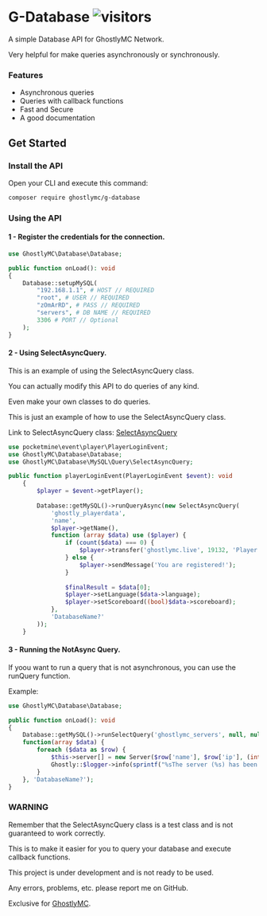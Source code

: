 # G-Database ![visitors](https://visitor-badge.glitch.me/badge?page_id=DatabaseAPI)

A simple Database API for GhostlyMC Network.

Very helpful for make queries asynchronously or synchronously.

### Features

- Asynchronous queries
- Queries with callback functions
- Fast and Secure
- A good documentation

## Get Started

### Install the API

Open your CLI and execute this command:

```bash
composer require ghostlymc/g-database
```

### Using the API

#### 1 - Register the credentials for the connection.

```php
use GhostlyMC\Database\Database;

public function onLoad(): void
{
    Database::setupMySQL(
        "192.168.1.1", # HOST // REQUIRED
        "root", # USER // REQUIRED
        "zOmArRD", # PASS // REQUIRED
        "servers", # DB NAME // REQUIRED
        3306 # PORT // Optional
    );
}
```

#### 2 - Using SelectAsyncQuery.

This is an example of using the SelectAsyncQuery class.

You can actually modify this API to do queries of any kind.

Even make your own classes to do queries.

This is just an example of how to use the SelectAsyncQuery class.

Link to SelectAsyncQuery
class: [SelectAsyncQuery](https://github.com/GhostlyMC/G-Database/blob/master/src/MySQL/Query/SelectAsyncQuery.php)

```php
use pocketmine\event\player\PlayerLoginEvent;
use GhostlyMC\Database\Database;
use GhostlyMC\Database\MySQL\Query\SelectAsyncQuery;

public function playerLoginEvent(PlayerLoginEvent $event): void
    {
        $player = $event->getPlayer();
        
        Database::getMySQL()->runQueryAsync(new SelectAsyncQuery(
            'ghostly_playerdata',
            'name',
            $player->getName(),
            function (array $data) use ($player) {
                if (count($data) === 0) {
                    $player->transfer('ghostlymc.live', 19132, 'Player is not registered!');
                } else {
                    $player->sendMessage('You are registered!');
                }
                
                $finalResult = $data[0];
                $player->setLanguage($data->language);
                $player->setScoreboard((bool)$data->scoreboard);
            },
            'DatabaseName?'
        ));
    }
```

#### 3 - Running the NotAsync Query.

If yoou want to run a query that is not asynchronous, you can use the runQuery function.

Example:

```php
use GhostlyMC\Database\Database;

public function onLoad(): void
{
    Database::getMySQL()->runSelectQuery('ghostlymc_servers', null, null,
    function(array $data) {
        foreach ($data as $row) {
            $this->server[] = new Server($row['name'], $row['ip'], (int)$row['port']);
            Ghostly::$logger->info(sprintf("%sThe server (%s) has been loaded from the database!", PREFIX, $server->getName()));
        }
    }, 'DatabaseName?');
}
```

### WARNING

Remember that the SelectAsyncQuery class is a test class and is not guaranteed to work correctly.

This is to make it easier for you to query your database and execute callback functions.

This project is under development and is not ready to be used.

Any errors, problems, etc. please report me on GitHub.

Exclusive for [GhostlyMC](https://github.com/GhostlyMC).
